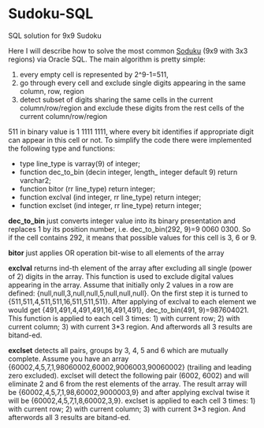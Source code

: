 # Sudoku-SQL
SQL solution for 9x9 Sudoku

Here I will describe how to solve the most common [Soduku](https://en.wikipedia.org/wiki/Sudoku) (9x9 with 3x3 regions) via Oracle SQL. The main algorithm is pretty simple:

1. every empty cell is represented by 2^9-1=511,
2. go through every cell and exclude single digits appearing in the same column, row, region
3. detect subset of digits sharing the same cells in the current column/row/region and exclude these digits from the rest cells of the current column/row/region

511 in binary value is 1 1111 1111, where every bit identifies if appropriate digit can appear in this cell or not. To simplify the code there were implemented the following type and functions:

- type line_type is varray(9) of integer;
- function dec_to_bin (decin integer, length_ integer default 9) return varchar2;
- function bitor (rr line_type) return integer;
- function exclval (ind integer, rr line_type) return integer;
- function exclset (ind integer, rr line_type) return integer;

**dec_to_bin** just converts integer value into its binary presentation and replaces 1 by its position number, i.e. dec_to_bin(292, 9)=9 0060 0300. So if the cell contains 292, it means that possible values for this cell is 3, 6 or 9.

**bitor** just applies OR operation bit-wise to all elements of the array

**exclval** returns ind-th element of the array after excluding all single (power of 2) digits in the array. This function is used to exclude digital values appearing in the array. Assume that initially only 2 values in a row are defined: {null,null,3,null,null,5,null,null,null}. On the first step it is turned to {511,511,4,511,511,16,511,511,511}. After applying of exclval to each element we would get {491,491,4,491,491,16,491,491}, dec_to_bin(491, 9)=987604021. This function is applied to each cell 3 times: 1) with current row; 2) with current column; 3) with current 3*3 region. And afterwords all 3 results are bitand-ed.

**exclset** detects all pairs, groups by 3, 4, 5 and 6 which are mutually complete. Assume you have an array {60002,4,5,7,1,98060002,60002,9006003,90060002} (trailing and leading zero excluded). exclset will detect the following pair (6002, 6002) and will eliminate 2 and 6 from the rest elements of the array. The result array will be {60002,4,5,7,1,98,60002,9000003,9} and after applying exclval twise it will be {60002,4,5,7,1,8,60002,3,9}. exclset is applied to each cell 3 times: 1) with current row; 2) with current column; 3) with current 3*3 region. And afterwords all 3 results are bitand-ed.
